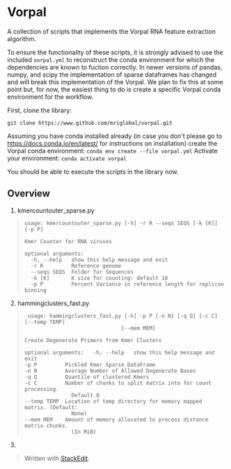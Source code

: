 ﻿# **Vorpal**
A collection of scripts that implements the Vorpal RNA feature extraction algorithm.

To ensure the functionality of these scripts, it is strongly advised to use the included `vorpal.yml`
to reconstruct the conda environment for which the dependencies are known to fuction correctly. In newer versions of pandas, numpy, and scipy the implementation of sparse dataframes has changed and will break this implementation of the Vorpal. We plan to fix this at some point but, for now, the easiest thing to do is create a specific Vorpal conda environment for the workflow.

First, clone the library:

    git clone https://www.github.com/mriglobal/vorpal.git

Assuming you have conda installed already (in case you don't please go to https://docs.conda.io/en/latest/ for instructions on installation) create the Vorpal conda environment: `conda env create --file vorpal.yml`
Activate your environment: `conda activate vorpal`

You should be able to execute the scripts in the library now.

## Overview

 1. kmercountouter_sparse.py

>     usage: kmercountouter_sparse.py [-h] -r R --seqs SEQS [-k [K]] [-p P]
>     
>     Kmer Counter for RNA viruses
>     
>     optional arguments:
>       -h, --help   show this help message and exit
>       -r R         Reference genome
>       --seqs SEQS  Folder for Sequences
>       -k [K]       K size for counting: default 18
>       -p P         Percent Variance in reference length for replicon binning
> 

 2. hammingclusters_fast.py

>      usage: hammingclusters_fast.py [-h] -p P [-n N] [-q Q] [-c C] [--temp TEMP]
>                                    [--mem MEM]
>     
>     Create Degenerate Primers from Kmer Clusters
>     
>     optional arguments:   -h, --help   show this help message and exit  
>     -p P         Pickled Kmer Sparse DataFrame   
>     -n N         Average Number of Allowed Degenerate Bases   
>     -q Q         Quantile of clustered Kmers   
>     -c C         Number of chunks to split matrix into for count processing.
>                    Default 0   
>     --temp TEMP  Location of temp directory for memory mapped matrix. (Default:
>                    None)   
>     --mem MEM    Amount of memory allocated to process distance matrix chunks.
>                    (In MiB)

 3. 

> Written with [StackEdit](https://stackedit.io/).


